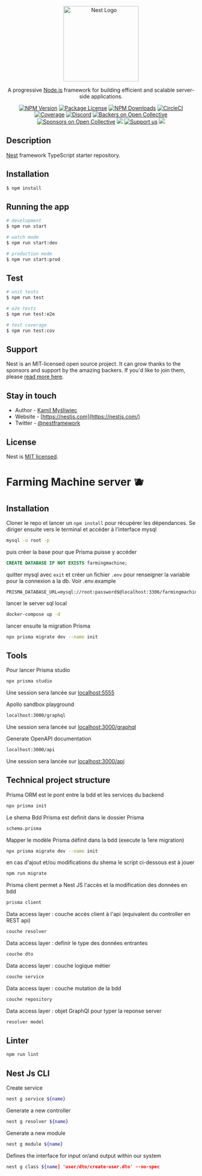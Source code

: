 <p align="center">
  <a href="http://nestjs.com/" target="blank"><img src="https://nestjs.com/img/logo-small.svg" width="200" alt="Nest Logo" /></a>
</p>

[circleci-image]: https://img.shields.io/circleci/build/github/nestjs/nest/master?token=abc123def456
[circleci-url]: https://circleci.com/gh/nestjs/nest

  <p align="center">A progressive <a href="http://nodejs.org" target="_blank">Node.js</a> framework for building efficient and scalable server-side applications.</p>
    <p align="center">
<a href="https://www.npmjs.com/~nestjscore" target="_blank"><img src="https://img.shields.io/npm/v/@nestjs/core.svg" alt="NPM Version" /></a>
<a href="https://www.npmjs.com/~nestjscore" target="_blank"><img src="https://img.shields.io/npm/l/@nestjs/core.svg" alt="Package License" /></a>
<a href="https://www.npmjs.com/~nestjscore" target="_blank"><img src="https://img.shields.io/npm/dm/@nestjs/common.svg" alt="NPM Downloads" /></a>
<a href="https://circleci.com/gh/nestjs/nest" target="_blank"><img src="https://img.shields.io/circleci/build/github/nestjs/nest/master" alt="CircleCI" /></a>
<a href="https://coveralls.io/github/nestjs/nest?branch=master" target="_blank"><img src="https://coveralls.io/repos/github/nestjs/nest/badge.svg?branch=master#9" alt="Coverage" /></a>
<a href="https://discord.gg/G7Qnnhy" target="_blank"><img src="https://img.shields.io/badge/discord-online-brightgreen.svg" alt="Discord"/></a>
<a href="https://opencollective.com/nest#backer" target="_blank"><img src="https://opencollective.com/nest/backers/badge.svg" alt="Backers on Open Collective" /></a>
<a href="https://opencollective.com/nest#sponsor" target="_blank"><img src="https://opencollective.com/nest/sponsors/badge.svg" alt="Sponsors on Open Collective" /></a>
  <a href="https://paypal.me/kamilmysliwiec" target="_blank"><img src="https://img.shields.io/badge/Donate-PayPal-ff3f59.svg"/></a>
    <a href="https://opencollective.com/nest#sponsor"  target="_blank"><img src="https://img.shields.io/badge/Support%20us-Open%20Collective-41B883.svg" alt="Support us"></a>
  <a href="https://twitter.com/nestframework" target="_blank"><img src="https://img.shields.io/twitter/follow/nestframework.svg?style=social&label=Follow"></a>
</p>
  <!--[![Backers on Open Collective](https://opencollective.com/nest/backers/badge.svg)](https://opencollective.com/nest#backer)
  [![Sponsors on Open Collective](https://opencollective.com/nest/sponsors/badge.svg)](https://opencollective.com/nest#sponsor)-->

## Description

[Nest](https://github.com/nestjs/nest) framework TypeScript starter repository.

## Installation

```bash
$ npm install
```

## Running the app

```bash
# development
$ npm run start

# watch mode
$ npm run start:dev

# production mode
$ npm run start:prod
```

## Test

```bash
# unit tests
$ npm run test

# e2e tests
$ npm run test:e2e

# test coverage
$ npm run test:cov
```

## Support

Nest is an MIT-licensed open source project. It can grow thanks to the sponsors and support by the amazing backers. If you'd like to join them, please [read more here](https://docs.nestjs.com/support).

## Stay in touch

- Author - [Kamil Myśliwiec](https://kamilmysliwiec.com)
- Website - [https://nestjs.com](https://nestjs.com/)
- Twitter - [@nestframework](https://twitter.com/nestframework)

## License

Nest is [MIT licensed](LICENSE).

# Farming Machine server 🫐

## Installation

Cloner le repo et lancer un `npm install` pour récupérer les dépendances. Se diriger ensuite vers le terminal et accéder à l'interface mysql

```sh
mysql -u root -p
```

puis créer la base pour que Prisma puisse y accéder

```sql
CREATE DATABASE IF NOT EXISTS farmingmachine;
```

quitter mysql avec `exit` et créer un fichier `.env` pour renseigner la variable pour la connexion a la db. Voir .env.example

```dosini
PRISMA_DATABASE_URL=mysql://root:password$@localhost:3306/farmingmachine
```

lancer le server sql local 

```sh
docker-compose up -d
```

lancer ensuite la migration Prisma

```sh
npx prisma migrate dev --name init
```

## Tools

Pour lancer Prisma studio

```sh
npx prisma studio
```

Une session sera lancée sur [localhost:5555](http://localhost:5555/)


Apollo sandbox playground

```sh
localhost:3000/graphql
```

Une session sera lancée sur [localhost:3000/graphql](http://localhost:3000/graphql)

Generate OpenAPI documentation 

```sh
localhost:3000/api
```
Une session sera lancée sur [localhost:3000/api](http://localhost:3000/api)

## Technical project structure

Prisma ORM est le pont entre la bdd et les services du backend

```sh
npx prisma init
```

Le shema Bdd Prisma est definit dans le dossier Prisma

```sh
schema.prisma
```

Mapper le modèle Prisma définit dans la bdd (execute la 1ere migration)

```sh
npx prisma migrate dev --name init
```

en cas d'ajout et/ou modifications du shema le script ci-dessous est à jouer

```sh
npm run migrate
```

Prisma client permet a Nest JS l'accès et la modification des données en bdd

```sh
prisma client
```

Data access layer : couche accès client à l'api (equivalent du controller en REST api)

```sh
couche resolver
```

Data access layer : definir le type des données entrantes

```sh
couche dto
```

Data access layer : couche logique métier

```sh
couche service
```

Data access layer : couche mutation de la bdd

```sh
couche repository
```

Data access layer : objet GraphQl pour typer la reponse server
```sh
resolver model
```

## Linter

```sh
npm run lint
```

## Nest Js CLI

Create service

```sh
nest g service ${name}
```

Generate a new controller

```sh
nest g resolver ${name}
```

Generate a new module

```sh
nest g module ${name}
```

Defines the interface for input or/and output within our system

```sh
nest g class ${name] 'user/dto/create-user.dto' --no-spec
```
